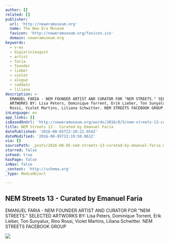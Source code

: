 ```yaml
---
author: []
related: []
publisher:
  url: 'http://neweramuseum.org'
  name: The New Era Museum
  favicon: 'http://neweramuseum.org/favicon.ico'
  domain: neweramuseum.org
keywords:
  - v-ex
  - bigiariniaugust
  - artist
  - faria
  - founder
  - lieber
  - violet
  - alogue
  - raddatz
  - liliana
description: >-
  EMANUEL FARIA - NEM FOUNDER ARTIST AND CURATOR FOR "NEM STREETS." SELECTED
  ARTWORKS BY: Lisa Peters, Dominique Torrent, Erik Lieber, Ton Sunyalux, Rino
  Rossi, Violet Martins, Liliana Schwitter. NEM STREETS FACEBOOK GROUP
inLanguage: en
app_links: []
isBasedOnUrl: 'http://neweramuseum.org/words/2016/8/5/nem-streets-13-curated-by-emanuel-faria'
title: NEM Streets 13 - Curated by Emanuel Faria
datePublished: '2016-08-05T22:20:22.054Z'
dateModified: '2016-08-05T22:19:50.061Z'
via: {}
sourcePath: _posts/2016-08-05-nem-streets-13-curated-by-emanuel-faria.md
starred: false
inFeed: true
hasPage: false
inNav: false
_context: 'http://schema.org'
_type: MediaObject

---
```

<article style=""><h1>NEM Streets 13 - Curated by Emanuel Faria</h1><p>EMANUEL FARIA - NEM FOUNDER ARTIST AND CURATOR FOR "NEM STREETS." SELECTED ARTWORKS BY: Lisa Peters, Dominique Torrent, Erik Lieber, Ton Sunyalux, Rino Rossi, Violet Martins, Liliana Schwitter. NEM STREETS FACEBOOK GROUP</p><img src="http://static1.squarespace.com/static/50e5b834e4b0837383d7bb18/50e5b834e4b0837383d7bb1f/57a49363bebafbf8cf5cf57b/1470403642725/13925088_10209918271584538_7419510758972308825_n.jpg?format=1000w" /></article>